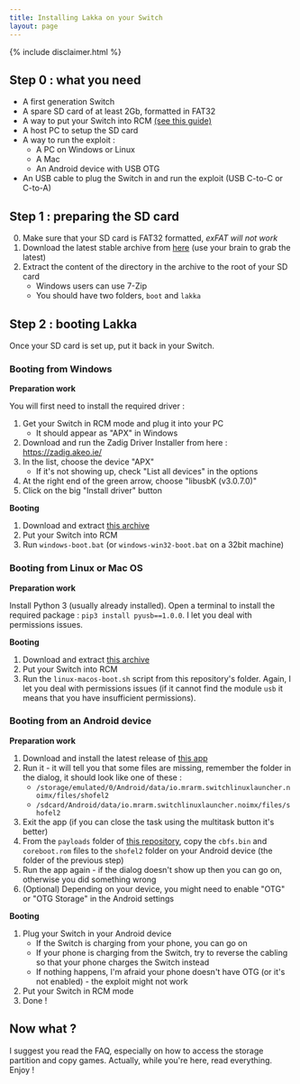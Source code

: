 ```yaml
---
title: Installing Lakka on your Switch
layout: page
---
```


{% include disclaimer.html %}

## Step 0 : what you need

* A first generation Switch
* A spare SD card of at least 2Gb, formatted in FAT32
* A way to put your Switch into RCM [(see this guide)](https://xghostboyx.github.io/RCM-Guide/)
* A host PC to setup the SD card
* A way to run the exploit : 
    * A PC on Windows or Linux
    * A Mac
    * An Android device with USB OTG
* An USB cable to plug the Switch in and run the exploit (USB C-to-C or C-to-A)
    
## Step 1 : preparing the SD card

0. Make sure that your SD card is FAT32 formatted, _exFAT will not work_
1. Download the latest stable archive from [here](https://natinusala.cheats-inc.org/natinusala/lakka-switch/releases/) (use your brain to grab the latest)
2. Extract the content of the directory in the archive to the root of your SD card
    * Windows users can use 7-Zip
    * You should have two folders, `boot` and `lakka`

## Step 2 : booting Lakka

Once your SD card is set up, put it back in your Switch.

### Booting from Windows

**Preparation work**

You will first need to install the required driver :

1. Get your Switch in RCM mode and plug it into your PC
    * It should appear as "APX" in Windows
2. Download and run the Zadig Driver Installer from here : https://zadig.akeo.ie/ 
3. In the list, choose the device "APX"
    * If it's not showing up, check "List all devices" in the options
4. At the right end of the green arrow, choose "libusbK (v3.0.7.0)"
5. Click on the big "Install driver" button

**Booting**

1. Download and extract [this archive](https://github.com/lakka-switch/boot-scripts/archive/master.zip)
2. Put your Switch into RCM
3. Run `windows-boot.bat` (or `windows-win32-boot.bat` on a 32bit machine)

### Booting from Linux or Mac OS

**Preparation work**

Install Python 3 (usually already installed). Open a terminal to install the required package : `pip3 install pyusb==1.0.0`. I let you deal with permissions issues.

**Booting**

1. Download and extract [this archive](https://github.com/lakka-switch/boot-scripts/archive/master.zip)
2. Put your Switch into RCM
3. Run the `linux-macos-boot.sh` script from this repository's folder. Again, I let you deal with permissions issues (if it cannot find the module `usb` it means that you have insufficient permissions).

### Booting from an Android device

**Preparation work**

1. Download and install the latest release of [this app](https://github.com/lakka-switch/switch_linux_launcher/releases/latest)
2. Run it - it will tell you that some files are missing, remember the folder in the dialog, it should look like one of these :
    * `/storage/emulated/0/Android/data/io.mrarm.switchlinuxlauncher.noimx/files/shofel2`
    * `/sdcard/Android/data/io.mrarm.switchlinuxlauncher.noimx/files/shofel2`
4. Exit the app (if you can close the task using the multitask button it's better)
5. From the `payloads` folder of [this repository](https://github.com/lakka-switch/boot-scripts), copy the `cbfs.bin` and `coreboot.rom` files to the `shofel2` folder on your Android device (the folder of the previous step)
6. Run the app again - if the dialog doesn't show up then you can go on, otherwise you did something wrong
7. (Optional) Depending on your device, you might need to enable "OTG" or "OTG Storage" in the Android settings

**Booting**

1. Plug your Switch in your Android device
    * If the Switch is charging from your phone, you can go on
    * If your phone is charging from the Switch, try to reverse the cabling so that your phone charges the Switch instead
    * If nothing happens, I'm afraid your phone doesn't have OTG (or it's not enabled) - the exploit might not work
2. Put your Switch in RCM mode
3. Done !

## Now what ?

I suggest you read the FAQ, especially on how to access the storage partition and copy games. Actually, while you're here, read everything. Enjoy !
